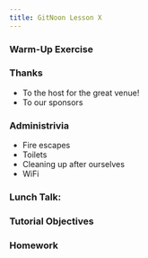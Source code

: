 ```yaml
---
title: GitNoon Lesson X
---
```


### Warm-Up Exercise


### Thanks

* To the host for the great venue!
* To our sponsors

### Administrivia

* Fire escapes
* Toilets
* Cleaning up after ourselves
* WiFi

### Lunch Talk:


### Tutorial Objectives


### Homework
